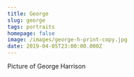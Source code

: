 ```yaml
---
title: George
slug: george
tags: portraits
homepage: false
image: /images/george-h-print-copy.jpg
date: 2019-04-05T23:00:00.000Z
---
```

Picture of George Harrison
